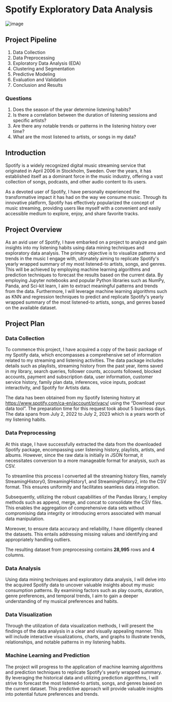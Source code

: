 # Spotify Exploratory Data Analysis
![image](https://github.com/kechiemerole/Spotify-Data-Mining-Project/assets/97633203/6fc7e9e6-6f88-4033-9ebf-66024413d3bf)

## Project Pipeline
1. Data Collection
2. Data Preprocessing
3. Exploratory Data Analysis (EDA)
4. Clustering and Segmentation
5. Predictive Modeling
6. Evaluation and Validation
7. Conclusion and Results

### Questions
1. Does the season of the year determine listening habits?
2. Is there a correlation between the duration of listening sessions and specific artists?
3. Are there any notable trends or patterns in the listening history over time?
4. What are the most listened to artists, or songs in my data?

## Introduction
Spotify is a widely recognized digital music streaming service that originated in April 2006 in Stockholm, Sweden. Over the years, it has established itself as a dominant force in the music industry, offering a vast collection of songs, podcasts, and other audio content to its users.

As a devoted user of Spotify, I have personally experienced the transformative impact it has had on the way we consume music. Through its innovative platform, Spotify has effectively popularized the concept of music streaming, providing users like myself with a convenient and easily accessible medium to explore, enjoy, and share favorite tracks.

## Project Overview 
As an avid user of Spotify, I have embarked on a project to analyze and gain insights into my listening habits using data mining techniques and exploratory data analysis. The primary objective is to visualize patterns and trends in the music I engage with, ultimately aiming to replicate Spotify's yearly wrapped summary of my most listened-to artists, songs, and genres. This will be achieved by employing machine learning algorithms and prediction techniques to forecast the results based on the current data. By employing Jupyter notebooks and popular Python libraries such as NumPy, Panda, and Sci-kit learn, I aim to extract meaningful patterns and trends from the data. Furthermore, I will leverage machine learning algorithms such as KNN and regression techniques to predict and replicate Spotify's yearly wrapped summary of the most listened-to artists, songs, and genres based on the available dataset.

## Project Plan 
### Data Collection
To commence this project, I have acquired a copy of the basic package of my Spotify data, which encompasses a comprehensive set of information related to my streaming and listening activities. The data package includes details such as playlists, streaming history from the past year, items saved in my library, search queries, follower counts, accounts followed, blocked accounts, payment and subscription data, user information, customer service history, family plan data, inferences, voice inputs, podcast interactivity, and Spotify for Artists data.

The data has been obtained from my Spotify listening history at https://www.spotify.com/ca-en/account/privacy/ using the “Download your data tool”. The preparation time for this request took about 5 business days. The data spans from July 2, 2022 to July 2, 2023 which is a years worth of my listening habits.

### Data Preprocessing 
At this stage, I have successfully extracted the data from the downloaded Spotify package, encompassing user listening history, playlists, artists, and albums. However, since the raw data is initially in JSON format, it necessitates conversion to a more manageable format for analysis, such as CSV.

To streamline this process I converted all the streaming history files, namely StreamingHistory0, StreamingHistory1, and StreamingHistory2, into the CSV format. This ensures uniformity and facilitates seamless data integration.

Subsequently, utilizing the robust capabilities of the Pandas library, I employ methods such as append, merge, and concat to consolidate the CSV files. This enables the aggregation of comprehensive data sets without compromising data integrity or introducing errors associated with manual data manipulation.

Moreover, to ensure data accuracy and reliability, I have diligently cleaned the datasets. This entails addressing missing values and identifying and appropriately handling outliers. 

The resulting dataset from preprocessing contains <b>28,995</b> rows and <b>4</b> columns.

### Data Analysis
Using data mining techniques and exploratory data analysis, I will delve into the acquired Spotify data to uncover valuable insights about my music consumption patterns. By examining factors such as play counts, duration, genre preferences, and temporal trends, I aim to gain a deeper understanding of my musical preferences and habits.

### Data Visualization
Through the utilization of data visualization methods, I will present the findings of the data analysis in a clear and visually appealing manner. This will include interactive visualizations, charts, and graphs to illustrate trends, relationships, and notable patterns in my listening habits.

### Machine Learning and Prediction
The project will progress to the application of machine learning algorithms and prediction techniques to replicate Spotify's yearly wrapped summary. By leveraging the historical data and utilizing prediction algorithms, I will strive to forecast the most listened-to artists, songs, and genres based on the current dataset. This predictive approach will provide valuable insights into potential future preferences and trends.
